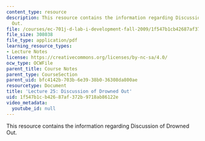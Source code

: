 ```yaml
---
content_type: resource
description: This resource contains the information regarding Discussion of Drowned
  Out.
file: /courses/ec-701j-d-lab-i-development-fall-2009/1f547b1cb42687af372b9718ab86122e_MITEC_701JF09_lec25_nb.pdf
file_size: 308038
file_type: application/pdf
learning_resource_types:
- Lecture Notes
license: https://creativecommons.org/licenses/by-nc-sa/4.0/
ocw_type: OCWFile
parent_title: Course Notes
parent_type: CourseSection
parent_uid: bfc4142b-703b-6e39-38b0-36308da800ae
resourcetype: Document
title: 'Lecture 25: Discussion of Drowned Out'
uid: 1f547b1c-b426-87af-372b-9718ab86122e
video_metadata:
  youtube_id: null
---
```

This resource contains the information regarding Discussion of Drowned Out.